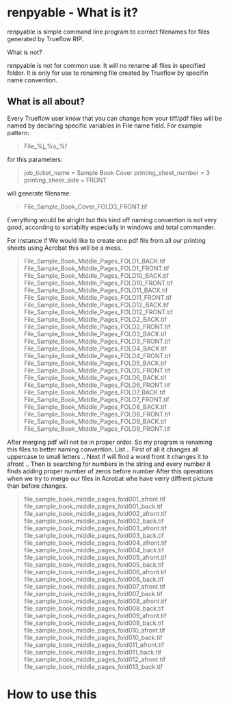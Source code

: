 # renpyable - What is it?

renpyable is simple command line program to correct filenames for files generated by Trueflow RIP.

What is not?

renpyable is not for common use. It will no rename all files in specified folder. It is only for use to renaming file created by Trueflow by specifin name convention.

## What is all about?

Every Trueflow user know that you can change how your tiff/pdf files will be named by declaring specific variables in File name field.
For example pattern:
> File_%j_%o_%f

for this parameters:
> job_ticket_name = Sample Book Cover
> printing_sheet_number = 3
> printing_sheer_side = FRONT

will generate filename:
> File_Sample_Book_Cover_FOLD3_FRONT.tif

Everything would be alright but this kind off naming convention is not very good, according to sortabilty especially in windows and total commander.

For instance if We would like to create one pdf file from all our printing sheets using Acrobat this will be a mess.

> File_Sample_Book_Middle_Pages_FOLD1_BACK.tif
> File_Sample_Book_Middle_Pages_FOLD1_FRONT.tif
> File_Sample_Book_Middle_Pages_FOLD10_BACK.tif
> File_Sample_Book_Middle_Pages_FOLD10_FRONT.tif
> File_Sample_Book_Middle_Pages_FOLD11_BACK.tif
> File_Sample_Book_Middle_Pages_FOLD11_FRONT.tif
> File_Sample_Book_Middle_Pages_FOLD12_BACK.tif
> File_Sample_Book_Middle_Pages_FOLD12_FRONT.tif
> File_Sample_Book_Middle_Pages_FOLD2_BACK.tif
> File_Sample_Book_Middle_Pages_FOLD2_FRONT.tif
> File_Sample_Book_Middle_Pages_FOLD3_BACK.tif
> File_Sample_Book_Middle_Pages_FOLD3_FRONT.tif
> File_Sample_Book_Middle_Pages_FOLD4_BACK.tif
> File_Sample_Book_Middle_Pages_FOLD4_FRONT.tif
> File_Sample_Book_Middle_Pages_FOLD5_BACK.tif
> File_Sample_Book_Middle_Pages_FOLD5_FRONT.tif
> File_Sample_Book_Middle_Pages_FOLD6_BACK.tif
> File_Sample_Book_Middle_Pages_FOLD6_FRONT.tif
> File_Sample_Book_Middle_Pages_FOLD7_BACK.tif
> File_Sample_Book_Middle_Pages_FOLD7_FRONT.tif
> File_Sample_Book_Middle_Pages_FOLD8_BACK.tif
> File_Sample_Book_Middle_Pages_FOLD8_FRONT.tif
> File_Sample_Book_Middle_Pages_FOLD9_BACK.tif
> File_Sample_Book_Middle_Pages_FOLD9_FRONT.tif


After merging pdf will not be in proper order.
So my program is renaming this files to better naming convention.
List
.. First of all it changes all uppercase to small letters
.. Next if will find a word front it changes it to afront
.. Then is searching for numbers in the string and every number it finds adding proper number of zeros before number
After this operations when we try to merge our files in Acrobat whe have verry diffrent picture than before changes.

> file_sample_book_middle_pages_fold001_afront.tif
> file_sample_book_middle_pages_fold001_back.tif
> file_sample_book_middle_pages_fold002_afront.tif
> file_sample_book_middle_pages_fold002_back.tif
> file_sample_book_middle_pages_fold003_afront.tif
> file_sample_book_middle_pages_fold003_back.tif
> file_sample_book_middle_pages_fold004_afront.tif
> file_sample_book_middle_pages_fold004_back.tif
> file_sample_book_middle_pages_fold005_afront.tif
> file_sample_book_middle_pages_fold005_back.tif
> file_sample_book_middle_pages_fold006_afront.tif
> file_sample_book_middle_pages_fold006_back.tif
> file_sample_book_middle_pages_fold007_afront.tif
> file_sample_book_middle_pages_fold007_back.tif
> file_sample_book_middle_pages_fold008_afront.tif
> file_sample_book_middle_pages_fold008_back.tif
> file_sample_book_middle_pages_fold009_afront.tif
> file_sample_book_middle_pages_fold009_back.tif
> file_sample_book_middle_pages_fold010_afront.tif
> file_sample_book_middle_pages_fold010_back.tif
> file_sample_book_middle_pages_fold011_afront.tif
> file_sample_book_middle_pages_fold011_back.tif
> file_sample_book_middle_pages_fold012_afront.tif
> file_sample_book_middle_pages_fold013_back.tif


# How to use this